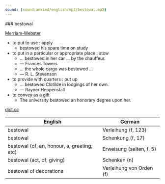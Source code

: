 ```yaml
---
sound: [sound:ankimd/english/mp3/bestowal.mp3]
---
```


\### bestowal

[Merriam-Webster](https://www.merriam-webster.com/dictionary/bestowal)

- to put to use : apply
    - bestowed his spare time on study
- to put in a particular or appropriate place : stow
    - … bestowed in her car … by the chauffeur.
    - — Frances Towers
    - … the whole cargo was bestowed …
    - — R. L. Stevenson
- to provide with quarters : put up
    - … bestowed Clotilde in lodgings of her own.
    - — Rayner Heppenstall
- to convey as a gift
    - The university bestowed an honorary degree upon her.

[dict.cc](https://www.dict.cc/bestowal)

| English        | German       |
| -------------- | ------------ |
| bestowal | Verleihung (f, 123) |
| bestowal | Schenkung (f, 17) |
| bestowal (of, an, honour, a, greeting, etc) | Erweisung (selten, f, 5) |
| bestowal (act, of, giving) | Schenken (n) |
| bestowal of decorations | Verleihung von Orden (f) |
